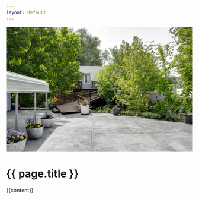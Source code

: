 ```yaml
---
layout: default
---
```

<div id="container" class="clearfix">
  <div id="main-image" class="halves">
    <img src="/assets/main.jpg" />
  </div>
  <div id="main-content" class="halves">
    <h1>{{ page.title }}</h1>
    {{content}}
  </div>
</div>
